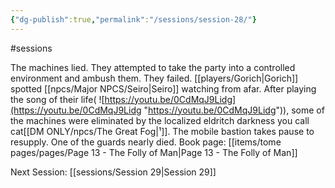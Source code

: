 ```yaml
---
{"dg-publish":true,"permalink":"/sessions/session-28/"}
---
```


#sessions

The machines lied. They attempted to take the party into a controlled environment and ambush them. They failed. [[players/Gorich\|Gorich]] spotted [[npcs/Major NPCS/Seiro\|Seiro]] watching from afar. 
After playing the song of their life(
![https://youtu.be/0CdMqJ9Lidg](https://youtu.be/0CdMqJ9Lidg "https://youtu.be/0CdMqJ9Lidg")), some of the machines were eliminated by the localized eldritch darkness you call cat[[DM ONLY/npcs/The Great Fog\|¹]]. The mobile bastion takes pause to resupply. One of the guards nearly died.
Book page: [[items/tome pages/pages/Page 13 - The Folly of Man\|Page 13 - The Folly of Man]]

Next Session: [[sessions/Session 29\|Session 29]]
